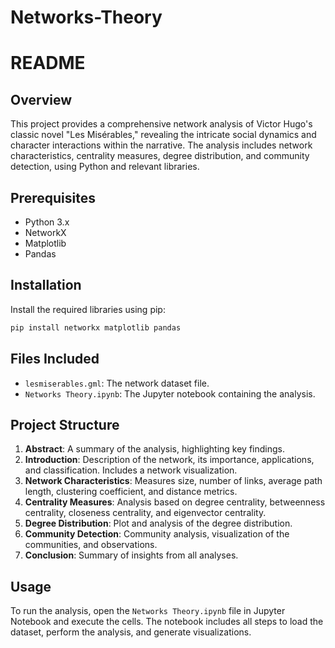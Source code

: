 # Networks-Theory
# README

## Overview
This project provides a comprehensive network analysis of Victor Hugo's classic novel "Les Misérables," revealing the intricate social dynamics and character interactions within the narrative. The analysis includes network characteristics, centrality measures, degree distribution, and community detection, using Python and relevant libraries.

## Prerequisites
- Python 3.x
- NetworkX
- Matplotlib
- Pandas

## Installation
Install the required libraries using pip:
```bash
pip install networkx matplotlib pandas
```

## Files Included
- `lesmiserables.gml`: The network dataset file.
- `Networks Theory.ipynb`: The Jupyter notebook containing the analysis.

## Project Structure
1. **Abstract**: A summary of the analysis, highlighting key findings.
2. **Introduction**: Description of the network, its importance, applications, and classification. Includes a network visualization.
3. **Network Characteristics**: Measures size, number of links, average path length, clustering coefficient, and distance metrics.
4. **Centrality Measures**: Analysis based on degree centrality, betweenness centrality, closeness centrality, and eigenvector centrality.
5. **Degree Distribution**: Plot and analysis of the degree distribution.
6. **Community Detection**: Community analysis, visualization of the communities, and observations.
7. **Conclusion**: Summary of insights from all analyses.

## Usage
To run the analysis, open the `Networks Theory.ipynb` file in Jupyter Notebook and execute the cells. The notebook includes all steps to load the dataset, perform the analysis, and generate visualizations.
